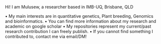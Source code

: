 Hi! I am Mulusew, a researcher based in IMB-UQ, Brisbane, QLD

•	My main interests are in quantitative genetics, Plant breeding, Genomics and bioinformatics. 
•	You can find more information about my research and academic on google scholar
•	My repositories represent my current/past research contribution I can freely publish. 
• If you cannot find something I contributed to, contact me via email/DM!
